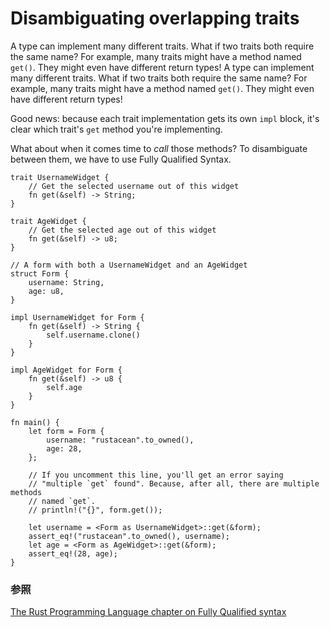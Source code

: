 # Disambiguating overlapping traits

A type can implement many different traits. What if two traits both require
the same name? For example, many traits might have a method named `get()`.
They might even have different return types!
A type can implement many different traits. What if two traits both require the same name? For example, many traits might have a method named `get()`. They might even have different return types! 

Good news: because each trait implementation gets its own `impl` block, it's
clear which trait's `get` method you're implementing.

What about when it comes time to _call_ those methods? To disambiguate between
them, we have to use Fully Qualified Syntax.

```rust,editable
trait UsernameWidget {
    // Get the selected username out of this widget
    fn get(&self) -> String;
}

trait AgeWidget {
    // Get the selected age out of this widget
    fn get(&self) -> u8;
}

// A form with both a UsernameWidget and an AgeWidget
struct Form {
    username: String,
    age: u8,
}

impl UsernameWidget for Form {
    fn get(&self) -> String {
        self.username.clone()
    }
}

impl AgeWidget for Form {
    fn get(&self) -> u8 {
        self.age
    }
}

fn main() {
    let form = Form {
        username: "rustacean".to_owned(),
        age: 28,
    };

    // If you uncomment this line, you'll get an error saying
    // "multiple `get` found". Because, after all, there are multiple methods
    // named `get`.
    // println!("{}", form.get());

    let username = <Form as UsernameWidget>::get(&form);
    assert_eq!("rustacean".to_owned(), username);
    let age = <Form as AgeWidget>::get(&form);
    assert_eq!(28, age);
}
```

<!--
### See also:
-->
### 参照

[The Rust Programming Language chapter on Fully Qualified syntax][trpl_fqsyntax]

[trpl_fqsyntax]: https://doc.rust-lang.org/book/ch19-03-advanced-traits.html#fully-qualified-syntax-for-disambiguation-calling-methods-with-the-same-name

